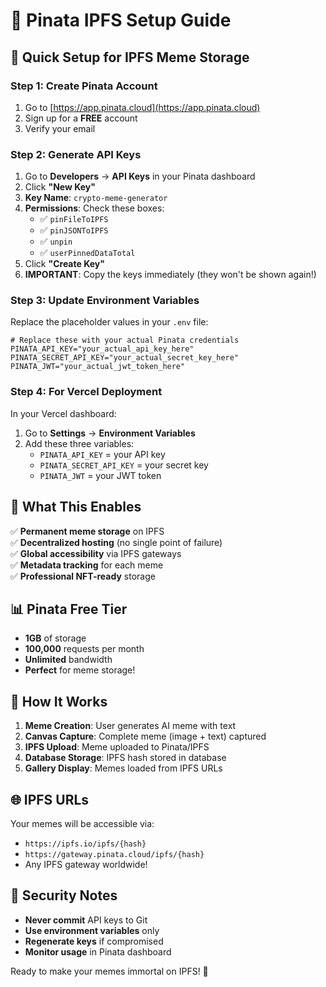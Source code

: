 # 📌 Pinata IPFS Setup Guide

## 🚀 Quick Setup for IPFS Meme Storage

### Step 1: Create Pinata Account
1. Go to [https://app.pinata.cloud](https://app.pinata.cloud)
2. Sign up for a **FREE** account
3. Verify your email

### Step 2: Generate API Keys
1. Go to **Developers** → **API Keys** in your Pinata dashboard
2. Click **"New Key"**
3. **Key Name**: `crypto-meme-generator`
4. **Permissions**: Check these boxes:
   - ✅ `pinFileToIPFS`
   - ✅ `pinJSONToIPFS`
   - ✅ `unpin`
   - ✅ `userPinnedDataTotal`
5. Click **"Create Key"**
6. **IMPORTANT**: Copy the keys immediately (they won't be shown again!)

### Step 3: Update Environment Variables

Replace the placeholder values in your `.env` file:

```env
# Replace these with your actual Pinata credentials
PINATA_API_KEY="your_actual_api_key_here"
PINATA_SECRET_API_KEY="your_actual_secret_key_here"
PINATA_JWT="your_actual_jwt_token_here"
```

### Step 4: For Vercel Deployment

In your Vercel dashboard:
1. Go to **Settings** → **Environment Variables**
2. Add these three variables:
   - `PINATA_API_KEY` = your API key
   - `PINATA_SECRET_API_KEY` = your secret key
   - `PINATA_JWT` = your JWT token

## 🎯 What This Enables

✅ **Permanent meme storage** on IPFS  
✅ **Decentralized hosting** (no single point of failure)  
✅ **Global accessibility** via IPFS gateways  
✅ **Metadata tracking** for each meme  
✅ **Professional NFT-ready** storage  

## 📊 Pinata Free Tier

- **1GB** of storage
- **100,000** requests per month
- **Unlimited** bandwidth
- **Perfect** for meme storage!

## 🔧 How It Works

1. **Meme Creation**: User generates AI meme with text
2. **Canvas Capture**: Complete meme (image + text) captured
3. **IPFS Upload**: Meme uploaded to Pinata/IPFS
4. **Database Storage**: IPFS hash stored in database
5. **Gallery Display**: Memes loaded from IPFS URLs

## 🌐 IPFS URLs

Your memes will be accessible via:
- `https://ipfs.io/ipfs/{hash}`
- `https://gateway.pinata.cloud/ipfs/{hash}`
- Any IPFS gateway worldwide!

## 🚨 Security Notes

- **Never commit** API keys to Git
- **Use environment variables** only
- **Regenerate keys** if compromised
- **Monitor usage** in Pinata dashboard

Ready to make your memes immortal on IPFS! 🚀
